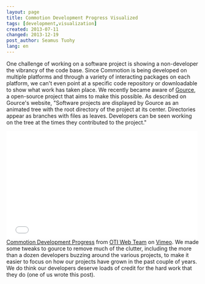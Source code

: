 ```yaml
---
layout: page
title: Commotion Development Progress Visualized
tags: [development,visualization]
created: 2013-07-11
changed: 2013-12-19
post_author: Seamus Tuohy
lang: en
---
```

One challenge of working on a software project is showing a non-developer the vibrancy of the code base. Since Commotion is being developed on multiple platforms and through a variety of interacting packages on each platform, we can't even point at a specific code repository or downloadable to show what work has taken place. We recently became aware of <a href="https://code.google.com/p/gource/">Gource</a>, a open-source project that aims to make this possible. As described on Gource's website, "Software projects are displayed by Gource as an animated tree with the root directory of the project at its center. Directories appear as branches with files as leaves. Developers can be seen working on the tree at the times they contributed to the project."
<iframe allowfullscreen="" frameborder="0" height="281" mozallowfullscreen="" src="//player.vimeo.com/video/70121378" webkitallowfullscreen="" width="500"></iframe>
<a href="http://vimeo.com/70121378">Commotion Development Progress</a> from <a href="http://vimeo.com/user19473297">OTI Web Team</a> on <a href="https://vimeo.com">Vimeo</a>.
We made some tweaks to gource to remove much of the clutter, including the more than a dozen developers buzzing around the various projects, to make it easier to focus on how our projects have grown in the past couple of years. We do think our developers deserve loads of credit for the hard work that they do (one of us wrote this post).
